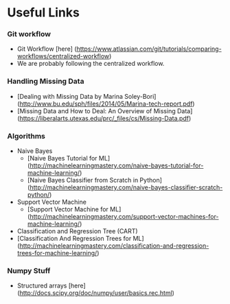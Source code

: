 # Useful Links

### Git workflow
* Git Workflow [here] (https://www.atlassian.com/git/tutorials/comparing-workflows/centralized-workflow)
* We are probably following the centralized workflow. 

### Handling Missing Data

* [Dealing with Missing Data by Marina Soley-Bori] (http://www.bu.edu/sph/files/2014/05/Marina-tech-report.pdf)
* [Missing Data and How to Deal: An Overview of Missing Data] (https://liberalarts.utexas.edu/prc/_files/cs/Missing-Data.pdf)

### Algorithms

* Naive Bayes
  * [Naive Bayes Tutorial for ML] (http://machinelearningmastery.com/naive-bayes-tutorial-for-machine-learning/)
  * [Naive Bayes Classifier from Scratch in Python] (http://machinelearningmastery.com/naive-bayes-classifier-scratch-python/)
* Support Vector Machine
  * [Support Vector Machine for ML] (http://machinelearningmastery.com/support-vector-machines-for-machine-learning/)
* Classification and Regression Tree (CART)
 * [Classification And Regression Trees for ML] (http://machinelearningmastery.com/classification-and-regression-trees-for-machine-learning/)

### Numpy Stuff
* Structured arrays [here] (http://docs.scipy.org/doc/numpy/user/basics.rec.html)
